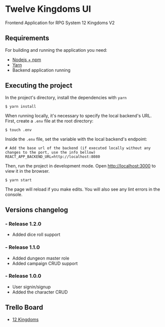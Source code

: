 # Twelve Kingdoms UI

Frontend Application for RPG System 12 Kingdoms V2

## Requirements

For building and running the application you need:

- [Nodejs + npm](https://nodejs.org/)
- [Yarn](https://yarnpkg.com/)
- Backend application running

## Executing the project

In the project's directory, install the dependencies with `yarn`

```shell
$ yarn install
```

When running locally, it's necessary to specify the local backend's URL.\
First, create a `.env` file at the root directory:

```shell
$ touch .env
```

Inside the `.env` file, set the variable with the local backend's endpoint:

```shell
# Add the base url of the backend (if executed locally without any changes to the port, use the info bellow)
REACT_APP_BACKEND_URL=http://localhost:8080
```

Then, run the project in development mode. Open [http://localhost:3000](http://localhost:3000) to view it in the browser.

```shell
$ yarn start
```

The page will reload if you make edits. You will also see any lint errors in the console.

## Versions changelog

### - Release 1.2.0

- Added dice roll support

### - Release 1.1.0

- Added dungeon master role
- Added campaign CRUD support

### - Release 1.0.0

- User signin/signup
- Added the character CRUD

## Trello Board

- [12 Kingdoms](https://trello.com/b/wKoZUTPq/12-reinos-v2)
